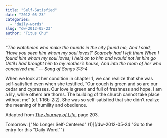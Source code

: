 ```yaml
---
title: "Self-Satisfied"
date: "2012-05-23"
categories: 
  - "daily-words"
slug: "dw-2012-05-23"
author: "Titus Chu"
---
```


_“The watchmen who make the rounds in the city found me, And I said, ‘Have you seen him whom my soul loves?’ Scarcely had I left them When I found him whom my soul loves; I held on to him and would not let him go Until I had brought him to my mother’s house, And into the room of her who conceived me.” — Song of Songs 3:3-4_

When we look at her condition in chapter 1, we can realize that she was self-satisfied even when she testified, “Our couch is green and so are our cedar and cypresses. Our love is green and full of freshness and hope. I am a lily, while others are thorns. The building of the church cannot take place without me” (cf. 1:16b-2:2). She was so self-satisfied that she didn’t realize the meaning of humility and obedience.

Adapted from _[The Journey of Life,](/book-journey "Go to the listing for this book.")_ page 203.

Tomorrow: ["No Longer Self-Centered" (1)](/dw-2012-05-24 "Go to the entry for this "Daily Word."")
